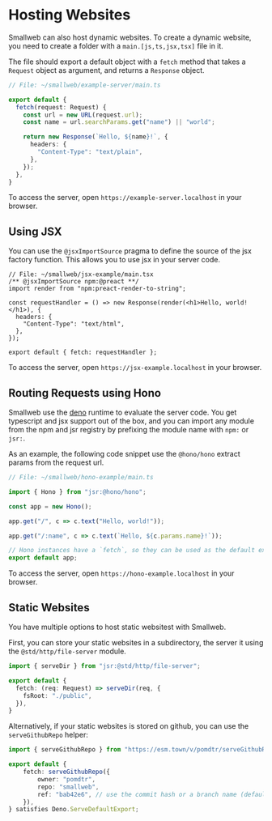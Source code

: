 # Hosting Websites

Smallweb can also host dynamic websites. To create a dynamic website, you need to create a folder with a `main.[js,ts,jsx,tsx]` file in it.

The file should export a default object with a `fetch` method that takes a `Request` object as argument, and returns a `Response` object.

```ts
// File: ~/smallweb/example-server/main.ts

export default {
  fetch(request: Request) {
    const url = new URL(request.url);
    const name = url.searchParams.get("name") || "world";

    return new Response(`Hello, ${name}!`, {
      headers: {
        "Content-Type": "text/plain",
      },
    });
  },
}
```

To access the server, open `https://example-server.localhost` in your browser.

## Using JSX

You can use the `@jsxImportSource` pragma to define the source of the jsx factory function. This allows you to use jsx in your server code.

```tsx
// File: ~/smallweb/jsx-example/main.tsx
/** @jsxImportSource npm:@preact **/
import render from "npm:preact-render-to-string";

const requestHandler = () => new Response(render(<h1>Hello, world!</h1>), {
  headers: {
    "Content-Type": "text/html",
  },
});

export default { fetch: requestHandler };
```

To access the server, open `https://jsx-example.localhost` in your browser.

## Routing Requests using Hono

Smallweb use the [deno](https://deno.com) runtime to evaluate the server code. You get typescript and jsx support out of the box, and you can import any module from the npm and jsr registry by prefixing the module name with `npm:` or `jsr:`.

As an example, the following code snippet use the `@hono/hono` extract params from the request url.

```jsx
// File: ~/smallweb/hono-example/main.ts

import { Hono } from "jsr:@hono/hono";

const app = new Hono();

app.get("/", c => c.text("Hello, world!"));

app.get("/:name", c => c.text(`Hello, ${c.params.name}!`));

// Hono instances have a `fetch`, so they can be used as the default export
export default app;
```

To access the server, open `https://hono-example.localhost` in your browser.

## Static Websites

You have multiple options to host static websitest with Smallweb.

First, you can store your static websites in a subdirectory, the server it using the `@std/http/file-server` module.

```ts
import { serveDir } from "jsr:@std/http/file-server";

export default {
  fetch: (req: Request) => serveDir(req, {
    fsRoot: "./public",
  }),
}
```

Alternatively, if your static websites is stored on github, you can use the `serveGithubRepo` helper:

```ts
import { serveGithubRepo } from "https://esm.town/v/pomdtr/serveGithubRepo?v=34";

export default {
    fetch: serveGithubRepo({
        owner: "pomdtr",
        repo: "smallweb",
        ref: "bab42e6", // use the commit hash or a branch name (default: main)
    }),
} satisfies Deno.ServeDefaultExport;
```

